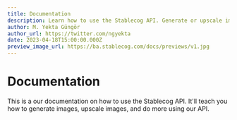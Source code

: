 ```yaml
---
title: Documentation
description: Learn how to use the Stablecog API. Generate or upscale images, retrieve your credits and more.
author: M. Yekta Güngör
author_url: https://twitter.com/ngyekta
date: 2023-04-18T15:00:00.000Z
preview_image_url: https://ba.stablecog.com/docs/previews/v1.jpg
---
```


<script>
	import { page } from '$app/stores';
	import MetaTag from '$components/MetaTag.svelte';
	import { canonicalUrl } from '$ts/constants/main';
</script>

# Documentation

This is a our documentation on how to use the Stablecog API. It'll teach you how to generate images, upscale images, and do more using our API.
